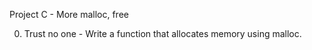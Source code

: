 Project C - More malloc, free

0. Trust no one - Write a function that allocates memory using malloc.

